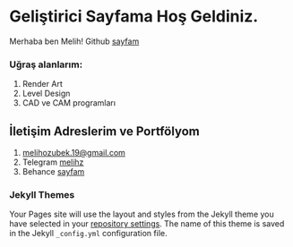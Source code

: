# Geliştirici Sayfama Hoş Geldiniz.
Merhaba ben Melih!
Github [sayfam](https://github.com/MelihOzbk)
### Uğraş alanlarım:
1. Render Art
2. Level Design
3. CAD ve CAM programları

## İletişim Adreslerim ve Portfölyom
1. melihozubek.19@gmail.com
2. Telegram [melihz](https://t.me/melihz)
3. Behance [sayfam](https://www.behance.net/melihozubek)

### Jekyll Themes

Your Pages site will use the layout and styles from the Jekyll theme you have selected in your [repository settings](https://github.com/MelihOzbk/MelihOzbk.github.io/settings/pages). The name of this theme is saved in the Jekyll `_config.yml` configuration file.
